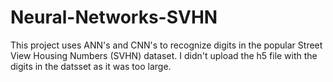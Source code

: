 # Neural-Networks-SVHN
This project uses ANN's and CNN's to recognize digits in the popular Street View Housing Numbers (SVHN) dataset. 
I didn't upload the h5 file with the digits in the datsset as it was too large. 

